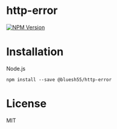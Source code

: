 # http-error

[![NPM Version](https://img.shields.io/npm/v/@bluesh55/http-error)](https://www.npmjs.com/package/@bluesh55/http-error)

# Installation

Node.js

```
npm install --save @bluesh55/http-error
```

# License

MIT
